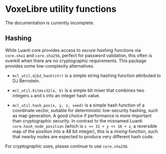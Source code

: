 # VoxeLibre utility functions

The documentation is currently incomplete.

## Hashing

While Luanti core provides access to *secure hashing* functions via `core.sha1` and `core.sha256`, perfect for password validation,
this often is overkill when there are no cryptographic requirements. This package provides some low-complexity alternatives.

- `mcl_util.djb2_hash(str)` is a simple string hashing function attributed to DJ Bernstein.

- `mcl_util.bitmix32(a, b)` is a simple bit mixer that combines two integers `a` and `b` into an integer hash value.

- `mcl_util.hash_pos(x, y, z, seed)` is a simple hash function of a coordinate vector,
  suitable for deterministic low-security hashing, such as map generation.
  A good choice if performance is more important than cryptographic security.
  In contrast to the misnamed Luanti `core.hash_node_position` (which is `x << 32 + y << 16 + z`,
  a reversible map of the position into a 48 bit integer), this is a *mixing* function,
  such that nearby nodes are expected to produce very different hash code.

For *cryptographic* uses, please continue to use `core.sha256`.

